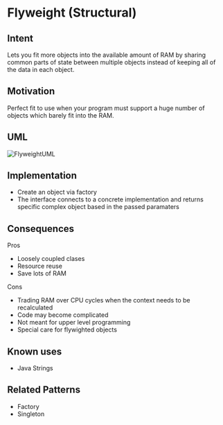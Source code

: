# Flyweight (Structural)

## Intent

Lets you fit more objects into the available amount of RAM by sharing common parts of state between multiple objects instead of keeping all of the data in each object.

## Motivation

Perfect fit to use when your program must support a huge number of objects which barely fit into the RAM.

## UML

![FlyweightUML](https://dzone.com/sites/all/files/flyweight_pattern.png)

## Implementation

- Create an object via factory
- The interface connects to a concrete implementation and returns specific complex object based in the passed paramaters

## Consequences

Pros

- Loosely coupled clases
- Resource reuse
- Save lots of RAM

Cons

- Trading RAM over CPU cycles when the context needs to be recalculated
- Code may become complicated
- Not meant for upper level programming
- Special care for flywighted objects

## Known uses

- Java Strings

## Related Patterns

- Factory
- Singleton
